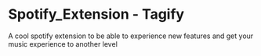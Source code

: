 # Spotify_Extension - Tagify
A cool spotify extension to be able to experience new features and get your music experience to another level
